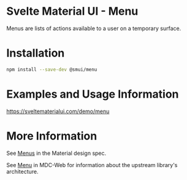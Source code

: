 # Svelte Material UI - Menu

Menus are lists of actions available to a user on a temporary surface.

# Installation

```sh
npm install --save-dev @smui/menu
```

# Examples and Usage Information

https://sveltematerialui.com/demo/menu

# More Information

See [Menus](https://material.io/components/menus) in the Material design spec.

See [Menu](https://github.com/material-components/material-components-web/tree/v11.0.0/packages/mdc-menu) in MDC-Web for information about the upstream library's architecture.
